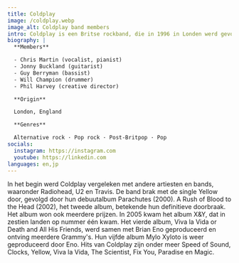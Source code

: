 ```yaml
---
title: Coldplay
image: /coldplay.webp
image_alt: Coldplay band members
intro: Coldplay is een Britse rockband, die in 1996 in Londen werd gevormd. De leden zijn zanger Chris Martin, gitarist Jon Buckland, drummer Will Champion en bassist Guy Berryman.
biography: |
  **Members**

  - Chris Martin (vocalist, pianist)
  - Jonny Buckland (guitarist)
  - Guy Berryman (bassist)
  - Will Champion (drummer)
  - Phil Harvey (creative director)

  **Origin**

  London, England

  **Genres**

  Alternative rock · Pop rock · Post-Britpop · Pop
socials:
  instagram: https://instagram.com
  youtube: https://linkedin.com
languages: en,jp
---
```


In het begin werd Coldplay vergeleken met andere artiesten en bands, waaronder Radiohead, U2 en Travis. De band brak met de single Yellow door, gevolgd door hun debuutalbum Parachutes (2000). A Rush of Blood to the Head (2002), het tweede album, betekende hun definitieve doorbraak. Het album won ook meerdere prijzen. In 2005 kwam het album X&Y, dat in zestien landen op nummer één kwam. Het vierde album, Viva la Vida or Death and All His Friends, werd samen met Brian Eno geproduceerd en ontving meerdere Grammy's. Hun vijfde album Mylo Xyloto is weer geproduceerd door Eno. Hits van Coldplay zijn onder meer Speed of Sound, Clocks, Yellow, Viva la Vida, The Scientist, Fix You, Paradise en Magic.
